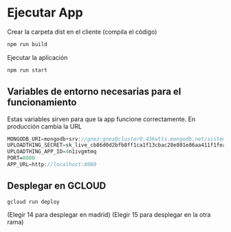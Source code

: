 # Ejecutar App

Crear la carpeta dist en el cliente (compila el código)
```js
npm run build
```

Ejecutar la aplicación
```js
npm run start
```

## Variables de entorno necesarias para el funcionamiento

Estas variables sirven para que la app funcione correctamente.
En producción cambia la URL

```js
MONGODB_URI=mongodb+srv://gnez:gnez@cluster0.43kwtts.mongodb.net/sistema?retryWrites=true&w=majority
UPLOADTHING_SECRET=sk_live_cb86d0d2bfb8ff1ca1f13cbac28e801e86aa411f1fead0a10a420b7aa630658c
UPLOADTHING_APP_ID=4n1ivgmtmq
PORT=8080
APP_URL=http://localhost:8080
```

## Desplegar en GCLOUD

```
gcloud run deploy
```

(Elegir 14 para desplegar en madrid)
(Elegir 15 para desplegar en la otra rama)




